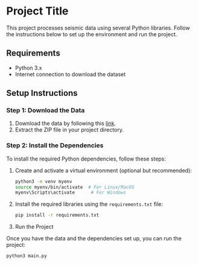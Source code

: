 # Project Title

This project processes seismic data using several Python libraries. Follow the instructions below to set up the environment and run the project.

## Requirements

- Python 3.x
- Internet connection to download the dataset

## Setup Instructions

### Step 1: Download the Data

1. Download the data by following this [link](https://example.com/link-to-data).
2. Extract the ZIP file in your project directory.

### Step 2: Install the Dependencies

To install the required Python dependencies, follow these steps:

1. Create and activate a virtual environment (optional but recommended):

   ```bash
   python3 -m venv myenv
   source myenv/bin/activate  # For Linux/MacOS
   myenv\Scripts\activate      # For Windows
2. Install the required libraries using the `requirements.txt` file:

   ```bash
   pip install -r requirements.txt

3. Run the Project

Once you have the data and the dependencies set up, you can run the project:

```bash
python3 main.py
